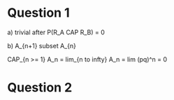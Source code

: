 # Question 1 

a) trivial after P(R_A CAP R_B) = 0

b) A_{n+1} subset A_{n}

CAP_{n >= 1} A_n = lim_{n to infty} A_n = lim (pq)^n = 0

# Question 2



